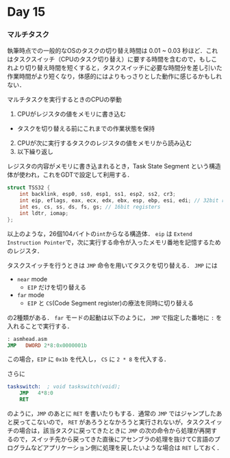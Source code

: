 # Day 15

### マルチタスク

執筆時点での一般的なOSのタスクの切り替え時間は 0.01 ~ 0.03 秒ほど．これはタスクスイッチ（CPUのタスク切り替え）に要する時間を含むので，もしこれより切り替え時間を短くすると，タスクスイッチに必要な時間分を差し引いた作業時間がより短くなり，体感的にはよりもっさりとした動作に感じるかもしれない．

マルチタスクを実行するときのCPUの挙動

1. CPUがレジスタの値をメモリに書き込む
  * タスクを切り替える前にこれまでの作業状態を保持
2. CPUが次に実行するタスクのレジスタの値をメモリから読み込む
3. 以下繰り返し

レジスタの内容がメモリに書き込まれるとき，Task State Segment という構造体が使われ，これをGDTで設定して利用する．

```c
struct TSS32 {
    int backlink, esp0, ss0, esp1, ss1, esp2, ss2, cr3;
    int eip, eflags, eax, ecx, edx, ebx, esp, ebp, esi, edi; // 32bit registers
    int es, cs, ss, ds, fs, gs; // 16bit registers
    int ldtr, iomap;
};
```

以上のような，26個104バイトの`int`からなる構造体．
`eip` は `Extend Instruction Pointer`で，次に実行する命令が入ったメモリ番地を記憶するためのレジスタ．

タスクスイッチを行うときは `JMP` 命令を用いてタスクを切り替える．
`JMP` には

* `near` mode
  * `EIP` だけを切り替える
* `far` mode
  * `EIP` と `CS`(Code Segment register)の療法を同時に切り替える

の2種類がある． `far` モードの起動は以下のように， `JMP` で指定した番地に `:` を入れることで実行する．

```asm
: asmhead.asm
JMP   DWORD 2*8:0x0000001b
```

この場合，`EIP` に `0x1b` を代入し， `CS` に `2 * 8` を代入する．

さらに

```asm
taskswitch:  ; void taskswitch(void);
    JMP   4*8:0
    RET
```

のように，`JMP` のあとに `RET` を書いたりもする．通常の `JMP` ではジャンプしたあと戻ってこないので， `RET` があろうとなかろうと実行されないが，タスクスイッチの場合は，該当タスクに戻ってきたときに `JMP` の次の命令から処理が再開するので，スイッチ先から戻ってきた直後にアセンブラの処理を抜けてC言語のプログラムなどアプリケーション側に処理を戻したいような場合は `RET` しておく．
